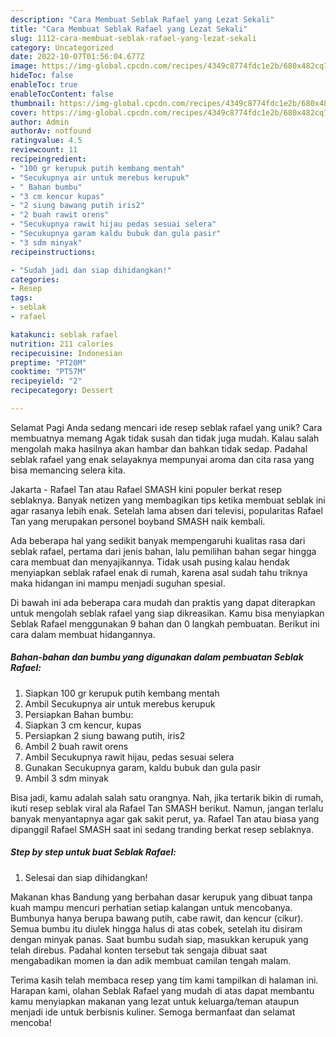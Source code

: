 ```yaml
---
description: "Cara Membuat Seblak Rafael yang Lezat Sekali"
title: "Cara Membuat Seblak Rafael yang Lezat Sekali"
slug: 1112-cara-membuat-seblak-rafael-yang-lezat-sekali
category: Uncategorized
date: 2022-10-07T01:56:04.677Z
image: https://img-global.cpcdn.com/recipes/4349c8774fdc1e2b/680x482cq70/seblak-rafael-foto-resep-utama.jpg
hideToc: false
enableToc: true
enableTocContent: false
thumbnail: https://img-global.cpcdn.com/recipes/4349c8774fdc1e2b/680x482cq70/seblak-rafael-foto-resep-utama.jpg
cover: https://img-global.cpcdn.com/recipes/4349c8774fdc1e2b/680x482cq70/seblak-rafael-foto-resep-utama.jpg
author: Admin
authorAv: notfound
ratingvalue: 4.5
reviewcount: 11
recipeingredient:
- "100 gr kerupuk putih kembang mentah"
- "Secukupnya air untuk merebus kerupuk"
- " Bahan bumbu"
- "3 cm kencur kupas"
- "2 siung bawang putih iris2"
- "2 buah rawit orens"
- "Secukupnya rawit hijau pedas sesuai selera"
- "Secukupnya garam kaldu bubuk dan gula pasir"
- "3 sdm minyak"
recipeinstructions:

- "Sudah jadi dan siap dihidangkan!"
categories:
- Resep
tags:
- seblak
- rafael

katakunci: seblak rafael 
nutrition: 211 calories
recipecuisine: Indonesian
preptime: "PT20M"
cooktime: "PT57M"
recipeyield: "2"
recipecategory: Dessert

---
```



Selamat Pagi Anda sedang mencari ide resep seblak rafael yang unik? Cara membuatnya memang Agak tidak susah dan tidak juga mudah. Kalau salah mengolah maka hasilnya akan hambar dan bahkan tidak sedap. Padahal seblak rafael yang enak selayaknya mempunyai aroma dan cita rasa yang bisa memancing selera kita.


Jakarta - Rafael Tan atau Rafael SMASH kini populer berkat resep seblaknya. Banyak netizen yang membagikan tips ketika membuat seblak ini agar rasanya lebih enak. Setelah lama absen dari televisi, popularitas Rafael Tan yang merupakan personel boyband SMASH naik kembali.

Ada beberapa hal yang sedikit banyak mempengaruhi kualitas rasa dari seblak rafael, pertama dari jenis bahan, lalu pemilihan bahan segar hingga cara membuat dan menyajikannya. Tidak usah pusing kalau hendak menyiapkan seblak rafael enak di rumah, karena asal sudah tahu triknya maka hidangan ini mampu menjadi suguhan spesial.


Di bawah ini ada beberapa cara mudah dan praktis yang dapat diterapkan untuk mengolah seblak rafael yang siap dikreasikan. Kamu bisa menyiapkan Seblak Rafael menggunakan 9 bahan dan 0 langkah pembuatan. Berikut ini cara dalam membuat hidangannya.

<!--inarticleads1-->

##### Bahan-bahan dan bumbu yang digunakan dalam pembuatan Seblak Rafael:

1. Siapkan 100 gr kerupuk putih kembang mentah
1. Ambil Secukupnya air untuk merebus kerupuk
1. Persiapkan  Bahan bumbu:
1. Siapkan 3 cm kencur, kupas
1. Persiapkan 2 siung bawang putih, iris2
1. Ambil 2 buah rawit orens
1. Ambil Secukupnya rawit hijau, pedas sesuai selera
1. Gunakan Secukupnya garam, kaldu bubuk dan gula pasir
1. Ambil 3 sdm minyak


Bisa jadi, kamu adalah salah satu orangnya. Nah, jika tertarik bikin di rumah, ikuti resep seblak viral ala Rafael Tan SMASH berikut. Namun, jangan terlalu banyak menyantapnya agar gak sakit perut, ya. Rafael Tan atau biasa yang dipanggil Rafael SMASH saat ini sedang tranding berkat resep seblaknya. 

<!--inarticleads2-->

##### Step by step untuk buat Seblak Rafael:


1. Selesai dan siap dihidangkan!

Makanan khas Bandung yang berbahan dasar kerupuk yang dibuat tanpa kuah mampu mencuri perhatian setiap kalangan untuk mencobanya. Bumbunya hanya berupa bawang putih, cabe rawit, dan kencur (cikur). Semua bumbu itu diulek hingga halus di atas cobek, setelah itu disiram dengan minyak panas. Saat bumbu sudah siap, masukkan kerupuk yang telah direbus. Padahal konten tersebut tak sengaja dibuat saat mengabadikan momen ia dan adik membuat camilan tengah malam. 

Terima kasih telah membaca resep yang tim kami tampilkan di halaman ini. Harapan kami, olahan Seblak Rafael yang mudah di atas dapat membantu kamu menyiapkan makanan yang lezat untuk keluarga/teman ataupun menjadi ide untuk berbisnis kuliner. Semoga bermanfaat dan selamat mencoba!
